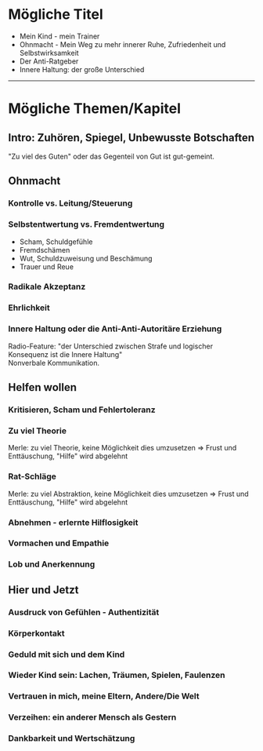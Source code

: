 # Mögliche Titel

* Mein Kind - mein Trainer
* Ohnmacht - Mein Weg zu mehr innerer Ruhe, Zufriedenheit und Selbstwirksamkeit
* Der Anti-Ratgeber
* Innere Haltung: der große Unterschied

---

# Mögliche Themen/Kapitel

## Intro: Zuhören, Spiegel, Unbewusste Botschaften
"Zu viel des Guten" oder das Gegenteil von Gut ist gut-gemeint.

## Ohnmacht
### Kontrolle vs. Leitung/Steuerung
### Selbstentwertung vs. Fremdentwertung
* Scham, Schuldgefühle
* Fremdschämen
* Wut, Schuldzuweisung und Beschämung
* Trauer und Reue
### Radikale Akzeptanz
### Ehrlichkeit

### Innere Haltung oder die Anti-Anti-Autoritäre Erziehung
Radio-Feature: "der Unterschied zwischen Strafe und logischer Konsequenz ist die Innere Haltung"  
Nonverbale Kommunikation.

## Helfen wollen

### Kritisieren, Scham und Fehlertoleranz

### Zu viel Theorie
Merle: zu viel Theorie, keine Möglichkeit dies umzusetzen => Frust und Enttäuschung, "Hilfe" wird abgelehnt

### Rat-Schläge
Merle: zu viel Abstraktion, keine Möglichkeit dies umzusetzen => Frust und Enttäuschung, "Hilfe" wird abgelehnt

### Abnehmen - erlernte Hilflosigkeit

### Vormachen und Empathie
### Lob und Anerkennung

## Hier und Jetzt
### Ausdruck von Gefühlen - Authentizität
### Körperkontakt
### Geduld mit sich und dem Kind
### Wieder Kind sein: Lachen, Träumen, Spielen, Faulenzen
### Vertrauen in mich, meine Eltern, Andere/Die Welt
### Verzeihen: ein anderer Mensch als Gestern
### Dankbarkeit und Wertschätzung
